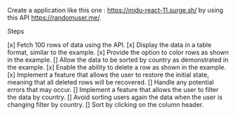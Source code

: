 Create a application like this one : https://midu-react-11.surge.sh/
by using this API https://randomuser.me/.

Steps

[x] Fetch 100 rows of data using the API.
[x] Display the data in a table format, similar to the example.
[x] Provide the option to color rows as shown in the example.
[] Allow the data to be sorted by country as demonstrated in the example.
[x] Enable the ability to delete a row as shown in the example.
[x] Implement a feature that allows the user to restore the initial state, meaning that all deleted rows will be recovered.
[] Handle any potential errors that may occur.
[] Implement a feature that allows the user to filter the data by country.
[] Avoid sorting users again the data when the user is changing filter by country.
[] Sort by clicking on the column header.
